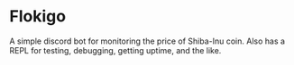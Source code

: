 # Flokigo
A simple discord bot for monitoring the price of Shiba-Inu coin. Also has a REPL for testing, debugging, getting uptime, and the like.
